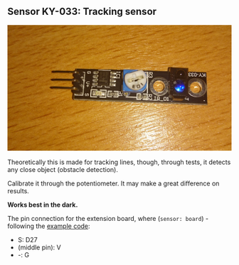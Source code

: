 ## Sensor KY-033: Tracking sensor

![ky033](images/ky033.jpg)

Theoretically this is made for tracking lines, though, through tests, it detects any close object (obstacle detection).

Calibrate it through the potentiometer. It may make a great difference on results.

**Works best in the dark.**


The pin connection for the extension board, where (`sensor: board`) - following the [example code](tracking.py):
* S:	D27
* (middle pin):	V
* -:	G
